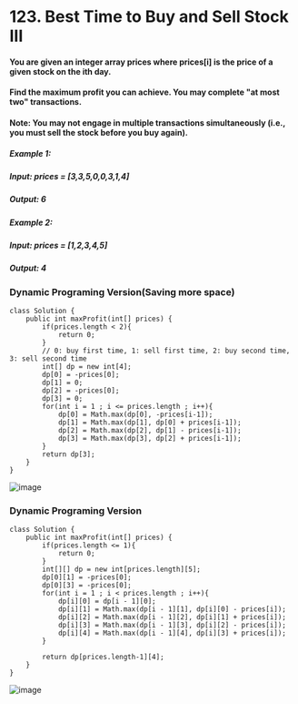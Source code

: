# 123. Best Time to Buy and Sell Stock III

#### You are given an integer array prices where prices[i] is the price of a given stock on the ith day.

#### Find the maximum profit you can achieve. You may complete "at most two" transactions.
#### Note: You may not engage in multiple transactions simultaneously (i.e., you must sell the stock before you buy again).


##### Example 1:
#####    Input: prices = [3,3,5,0,0,3,1,4]
#####    Output: 6
##### Example 2: 
#####    Input: prices = [1,2,3,4,5]
#####    Output: 4

### Dynamic Programing Version(Saving more space)

```
class Solution {
    public int maxProfit(int[] prices) {
        if(prices.length < 2){
            return 0;
        }
        // 0: buy first time, 1: sell first time, 2: buy second time, 3: sell second time
        int[] dp = new int[4];
        dp[0] = -prices[0];
        dp[1] = 0;
        dp[2] = -prices[0];
        dp[3] = 0;
        for(int i = 1 ; i <= prices.length ; i++){
            dp[0] = Math.max(dp[0], -prices[i-1]);
            dp[1] = Math.max(dp[1], dp[0] + prices[i-1]);
            dp[2] = Math.max(dp[2], dp[1] - prices[i-1]);
            dp[3] = Math.max(dp[3], dp[2] + prices[i-1]);
        }
        return dp[3];
    }
}
```
![image](https://user-images.githubusercontent.com/97871497/196935133-47d91362-225b-418b-8032-2dbec6f5b619.png)

### Dynamic Programing Version
```
class Solution {
    public int maxProfit(int[] prices) {
        if(prices.length <= 1){
            return 0;
        }
        int[][] dp = new int[prices.length][5];
        dp[0][1] = -prices[0];
        dp[0][3] = -prices[0];
        for(int i = 1 ; i < prices.length ; i++){
            dp[i][0] = dp[i - 1][0];
            dp[i][1] = Math.max(dp[i - 1][1], dp[i][0] - prices[i]);
            dp[i][2] = Math.max(dp[i - 1][2], dp[i][1] + prices[i]);
            dp[i][3] = Math.max(dp[i - 1][3], dp[i][2] - prices[i]);
            dp[i][4] = Math.max(dp[i - 1][4], dp[i][3] + prices[i]);
        }

        return dp[prices.length-1][4];
    }
}
```
![image](https://user-images.githubusercontent.com/97871497/196935101-51a523ff-fe55-445a-abdb-ad530b1c3070.png)

